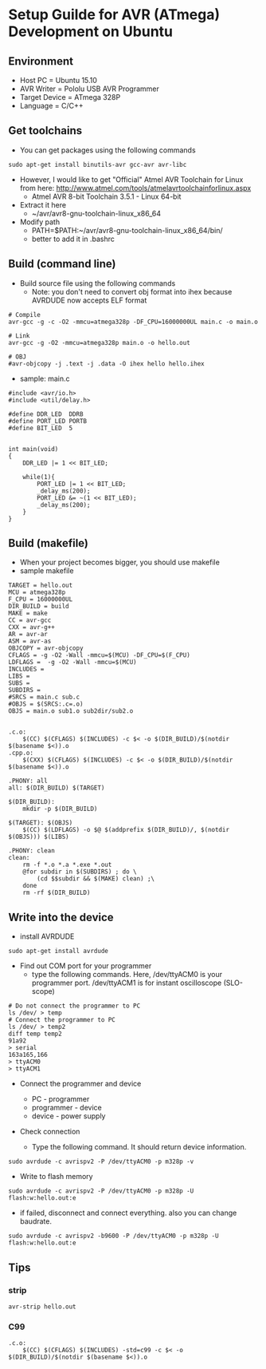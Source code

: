 # Setup Guilde for AVR (ATmega) Development on Ubuntu

## Environment
* Host PC = Ubuntu 15.10
* AVR Writer = Pololu USB AVR Programmer
* Target Device = ATmega 328P
* Language = C/C++

## Get toolchains
* You can get packages using the following commands
```
sudo apt-get install binutils-avr gcc-avr avr-libc
```

* However, I would like to get "Official" Atmel AVR Toolchain for Linux from here: <http://www.atmel.com/tools/atmelavrtoolchainforlinux.aspx>
	* Atmel AVR 8-bit Toolchain 3.5.1 - Linux 64-bit
* Extract it here
	* ~/avr/avr8-gnu-toolchain-linux_x86_64
* Modify path
	* PATH=$PATH:~/avr/avr8-gnu-toolchain-linux_x86_64/bin/
	* better to add it in .bashrc

## Build (command line)
* Build source file using the following commands
	* Note: you don't need to convert obj format into ihex because AVRDUDE now accepts ELF format
```
# Compile
avr-gcc -g -c -O2 -mmcu=atmega328p -DF_CPU=16000000UL main.c -o main.o

# Link
avr-gcc -g -O2 -mmcu=atmega328p main.o -o hello.out

# OBJ
#avr-objcopy -j .text -j .data -O ihex hello hello.ihex
```

* sample: main.c
```
#include <avr/io.h>
#include <util/delay.h>

#define DDR_LED  DDRB
#define PORT_LED PORTB
#define BIT_LED  5


int main(void)
{
	DDR_LED |= 1 << BIT_LED;

	while(1){
		PORT_LED |= 1 << BIT_LED;
		_delay_ms(200);
		PORT_LED &= ~(1 << BIT_LED);
		_delay_ms(200);
	}
}
```

## Build (makefile)
* When your project becomes bigger, you should use makefile
* sample makefile
```
TARGET = hello.out
MCU = atmega328p
F_CPU = 16000000UL
DIR_BUILD = build
MAKE = make
CC = avr-gcc
CXX = avr-g++
AR = avr-ar
ASM = avr-as
OBJCOPY = avr-objcopy
CFLAGS = -g -O2 -Wall -mmcu=$(MCU) -DF_CPU=$(F_CPU)
LDFLAGS =  -g -O2 -Wall -mmcu=$(MCU)
INCLUDES = 
LIBS = 
SUBS = 
SUBDIRS = 
#SRCS = main.c sub.c
#OBJS = $(SRCS:.c=.o)
OBJS = main.o sub1.o sub2dir/sub2.o


.c.o:
	$(CC) $(CFLAGS) $(INCLUDES) -c $< -o $(DIR_BUILD)/$(notdir $(basename $<)).o
.cpp.o:
	$(CXX) $(CFLAGS) $(INCLUDES) -c $< -o $(DIR_BUILD)/$(notdir $(basename $<)).o

.PHONY: all
all: $(DIR_BUILD) $(TARGET)

$(DIR_BUILD):
	mkdir -p $(DIR_BUILD)

$(TARGET): $(OBJS)
	$(CC) $(LDFLAGS) -o $@ $(addprefix $(DIR_BUILD)/, $(notdir $(OBJS))) $(LIBS)

.PHONY: clean
clean:
	rm -f *.o *.a *.exe *.out
	@for subdir in $(SUBDIRS) ; do \
		(cd $$subdir && $(MAKE) clean) ;\
	done
	rm -rf $(DIR_BUILD)
```

## Write into the device
* install AVRDUDE
```
sudo apt-get install avrdude
```

* Find out COM port for your programmer
	* type the following commands. Here, /dev/ttyACM0 is your programmer port. /dev/ttyACM1 is for instant oscilloscope (SLO-scope)
```
# Do not connect the programmer to PC
ls /dev/ > temp
# Connect the programmer to PC
ls /dev/ > temp2
diff temp temp2
91a92
> serial
163a165,166
> ttyACM0
> ttyACM1
```

* Connect the programmer and device
	* PC - programmer
	* programmer - device
	* device - power supply

* Check connection
	* Type the following command. It should return device information.
```
sudo avrdude -c avrispv2 -P /dev/ttyACM0 -p m328p -v
```

* Write to flash memory
```
sudo avrdude -c avrispv2 -P /dev/ttyACM0 -p m328p -U flash:w:hello.out:e
```

* if failed, disconnect and connect everything. also you can change baudrate.
```
sudo avrdude -c avrispv2 -b9600 -P /dev/ttyACM0 -p m328p -U flash:w:hello.out:e
```

## Tips
### strip
```
avr-strip hello.out
```

### C99
```
.c.o:
	$(CC) $(CFLAGS) $(INCLUDES) -std=c99 -c $< -o $(DIR_BUILD)/$(notdir $(basename $<)).o
```
